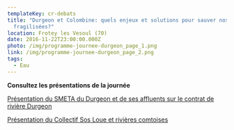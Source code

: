```yaml
---
templateKey: cr-debats
title: "Durgeon et Colombine: quels enjeux et solutions pour sauver nos rivières
  fragilisées?"
location: Frotey les Vesoul (70)
date: 2016-11-22T23:00:00.000Z
photo: /img/programme-journee-durgeon_page_1.png
link: /img/programme-journee-durgeon_page_2.png
tags:
  - Eau
---
```

**Consultez les présentations de la journée**

[Présentation du SMETA du Durgeon et de ses affluents sur le contrat de rivière Durgeon](/img/20161123_journee-debat-fnefc.pdf)

[Présentation du Collectif Sos Loue et rivières comtoises](/img/pourquoi-creer-un-reseau-de-vigies-dec-2016.pdf)